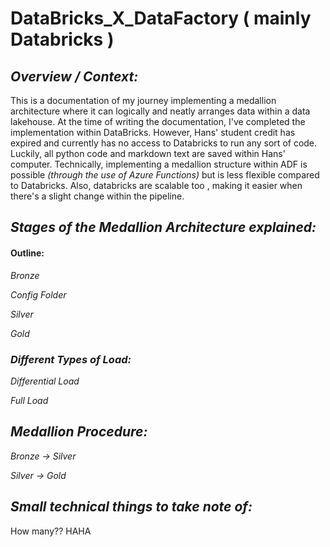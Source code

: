 # DataBricks_X_DataFactory ( mainly Databricks ) 

## _Overview / Context:_
This is a documentation of my journey implementing a medallion architecture where it can logically and neatly arranges data within a data lakehouse. At the time of writing the documentation, I've completed the implementation within DataBricks. However, Hans' student credit has expired and currently has no access to Databricks to run any sort of code. Luckily, all python code and markdown text are saved within Hans' computer. Technically, implementing a medallion structure within ADF is possible _(through the use of Azure Functions)_ but is less flexible compared to Databricks. Also, databricks are scalable too , making it easier when there's a slight change within the pipeline. 

## _Stages of the Medallion Architecture explained:_  

#### **Outline:**

_Bronze_

_Config Folder_

_Silver_

_Gold_

### _Different Types of Load:_
_Differential Load_

_Full Load_

## _Medallion Procedure:_  

_Bronze -> Silver_

_Silver -> Gold_  


## _Small technical things to take note of:_

How many?? HAHA

